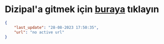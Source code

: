 # Dizipal'a gitmek için [buraya](None) tıklayın
        
```json
{
    "last_update": "28-08-2023 17:50:35",
    "url": "no active url"
}
```